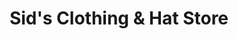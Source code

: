 ---
title: "Sid's Clothing & Hat Store"
url: /chicago/sids-clothing-und-hat-store/
shop: Kleidung
---
